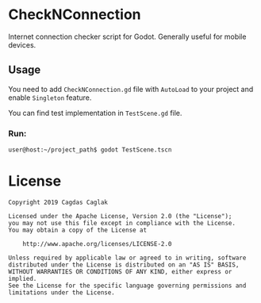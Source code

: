 # CheckNConnection
Internet connection checker script for Godot. Generally useful for mobile devices.

## Usage
You need to add `CheckNConnection.gd` file with `AutoLoad` to your project and enable `Singleton` feature.

You can find test implementation in `TestScene.gd` file.

### __Run:__
    
    user@host:~/project_path$ godot TestScene.tscn

# License
    Copyright 2019 Cagdas Caglak

    Licensed under the Apache License, Version 2.0 (the "License");
    you may not use this file except in compliance with the License.
    You may obtain a copy of the License at

        http://www.apache.org/licenses/LICENSE-2.0

    Unless required by applicable law or agreed to in writing, software
    distributed under the License is distributed on an "AS IS" BASIS,
    WITHOUT WARRANTIES OR CONDITIONS OF ANY KIND, either express or implied.
    See the License for the specific language governing permissions and
    limitations under the License.